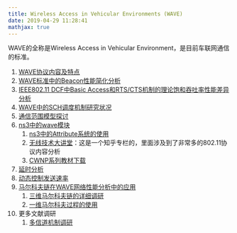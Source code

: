 ```yaml
---
title: Wireless Access in Vehicular Environments (WAVE)
date: 2019-04-29 11:28:41
mathjax: true
---
```


WAVE的全称是Wireless Access in Vehicular Environment，是目前车联网通信的标准。

1. [WAVE协议内容及特点](./wave.html)
2. [WAVE标准中的Beacon性能简化分析](./performance-analysis-of-beacon.html)
3. [IEEE802.11 DCF中Basic Access和RTS/CTS机制的理论饱和吞吐率性能差异分析](./performance-of-bas-and-rts.html)
4. [WAVE中的SCH调度机制研究状况](./sch.html)
5. [通信范围模型探讨](./通信范围模型探讨.html)
6. [ns3中的wave模块](./ns3中的wave模块)
    1. [ns3中的Attribute系统的使用](./ns3中的wave模块/ns3中的Attribute系统使用.html)
    2. [无线技术大讲堂](https://zhuanlan.zhihu.com/dot11)：这是一个知乎专栏的，里面涉及到了非常多的802.11协议内容分析
    3. [CWNP系列教材下载](http://srijit.com/download-wireless-networking-study-guides/)
7. [延时分析](./delay-analysis.html)
8. [动态控制发送速率](./dynamic-beacon-interval.html)
9. [马尔科夫链在WAVE网络性能分析中的应用](./markov)
    1. [三维马尔科夫链的详细调研](./markov/3D-markov.html)
    2. [一维马尔科夫过程的使用](./markov/1D-markov.html)
10. 更多文献调研
    1. [多信道机制调研](./现有文献调研/Multi-Channel.html)
